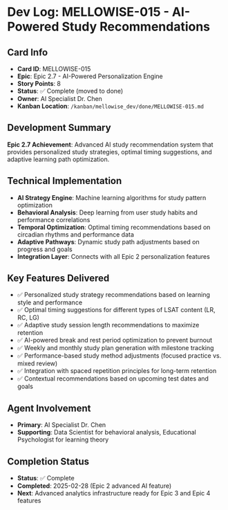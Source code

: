 # Dev Log: MELLOWISE-015 - AI-Powered Study Recommendations

## Card Info
- **Card ID**: MELLOWISE-015
- **Epic**: Epic 2.7 - AI-Powered Personalization Engine
- **Story Points**: 8
- **Status**: ✅ Complete (moved to done)
- **Owner**: AI Specialist Dr. Chen
- **Kanban Location**: `/kanban/mellowise_dev/done/MELLOWISE-015.md`

## Development Summary
**Epic 2.7 Achievement**: Advanced AI study recommendation system that provides personalized study strategies, optimal timing suggestions, and adaptive learning path optimization.

## Technical Implementation
- **AI Strategy Engine**: Machine learning algorithms for study pattern optimization
- **Behavioral Analysis**: Deep learning from user study habits and performance correlations
- **Temporal Optimization**: Optimal timing recommendations based on circadian rhythms and performance data
- **Adaptive Pathways**: Dynamic study path adjustments based on progress and goals
- **Integration Layer**: Connects with all Epic 2 personalization features

## Key Features Delivered
- ✅ Personalized study strategy recommendations based on learning style and performance
- ✅ Optimal timing suggestions for different types of LSAT content (LR, RC, LG)
- ✅ Adaptive study session length recommendations to maximize retention
- ✅ AI-powered break and rest period optimization to prevent burnout
- ✅ Weekly and monthly study plan generation with milestone tracking
- ✅ Performance-based study method adjustments (focused practice vs. mixed review)
- ✅ Integration with spaced repetition principles for long-term retention
- ✅ Contextual recommendations based on upcoming test dates and goals

## Agent Involvement
- **Primary**: AI Specialist Dr. Chen
- **Supporting**: Data Scientist for behavioral analysis, Educational Psychologist for learning theory

## Completion Status
- **Status**: ✅ Complete
- **Completed**: 2025-02-28 (Epic 2 advanced AI feature)
- **Next**: Advanced analytics infrastructure ready for Epic 3 and Epic 4 features